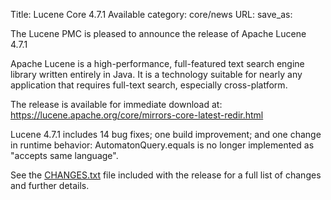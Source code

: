 Title: Lucene Core 4.7.1 Available
category: core/news
URL: 
save_as: 

The Lucene PMC is pleased to announce the release of Apache Lucene 4.7.1

Apache Lucene is a high-performance, full-featured text search engine
library written entirely in Java. It is a technology suitable for nearly
any application that requires full-text search, especially cross-platform.

The release is available for immediate download at:
 <https://lucene.apache.org/core/mirrors-core-latest-redir.html>

Lucene 4.7.1 includes 14 bug fixes; one build improvement; and one change in
runtime behavior: AutomatonQuery.equals is no longer implemented as "accepts
same language".

See the [CHANGES.txt](/core/4_7_1/changes/Changes.html) file included with the
release for a full list of changes and further details.


